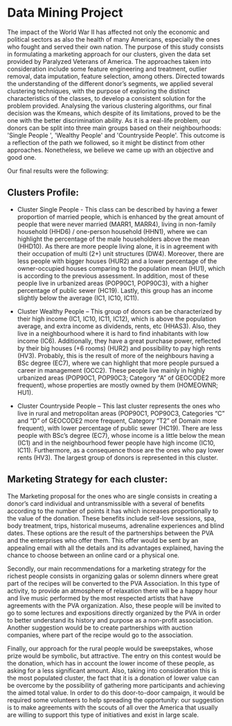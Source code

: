 # Data Mining Project
  The impact of the World War II has affected not only the economic and political sectors as also the health of many Americans, especially the ones who fought and served their own nation. The purpose of this study consists in formulating a marketing approach for our clusters, given the data set provided by Paralyzed Veterans of America. The approaches taken into consideration include some feature engineering and treatment, outlier removal, data imputation, feature selection, among others. Directed towards the understanding of the different donor’s segments, we applied several clustering techniques, with the purpose of exploring the distinct characteristics of the classes, to develop a consistent solution for the problem provided. Analysing the various clustering algorithms, our final decision was the Kmeans, which despite of its limitations, proved to be the one with the better discrimination ability. As it is a real-life problem, our donors can be split into three main groups based on their neighbourhoods: 'Single People ', 'Wealthy People' and 'Countryside People'. This outcome is a reflection of the path we followed, so it might be distinct from other approaches. Nonetheless, we believe we came up with an objective and good one. 

Our final results were the following:
## Clusters Profile:
- Cluster Single People - This class can be described by having a fewer proportion of married people, which is enhanced by the great amount of people that were never married (MARR1, MARR4), living in non-family household (HHD6) / one-person household (HHN1), where we can highlight the percentage of the male householders above the mean (HHD10). As there are more people living alone, it is in agreement with their occupation of multi (2+) unit structures (DW4). Moreover, there are less people with bigger houses (HUR2) and a lower percentage of the owner-occupied houses comparing to the population mean (HU1), which is according to the previous assessment. In addition, most of these people live in urbanized areas (POP90C1, POP90C3), with a higher percentage of public sewer (HC19). Lastly, this group has an income slightly below the average (IC1, IC10, IC11). 

- Cluster Wealthy People – This group of donors can be characterized by their high income (IC1, IC10, IC11, IC12), which is above the population average, and extra income as dividends, rents, etc (HHAS3). Also, they live in a neighbourhood where it is hard to find inhabitants with low income (IC6). Additionally, they have a great purchase power, reflected by their big houses (+6 rooms) (HUR2) and possibility to pay high rents (HV3). Probably, this is the result of more of the neighbours having a BSc degree (EC7), where we can highlight that more people pursued a career in management (OCC2). These people live mainly in highly urbanized areas (POP90C1, POP90C3; Category “A” of GEOCODE2 more frequent), whose properties are mostly owned by them (HOMEOWNR; HU1). 

- Cluster Countryside People – This last cluster represents the ones who live in rural and metropolitan areas (POP90C1, POP90C3, Categories “C” and “D” of GEOCODE2 more frequent, Category “T2” of Domain more frequent), with lower percentage of public sewer (HC19). There are less people with BSc’s degree (EC7), whose income is a little below the mean (IC1) and in the neighbourhood fewer people have high income (IC10, IC11). Furthermore, as a consequence those are the ones who pay lower rents (HV3). The largest group of donors is represented in this cluster. 

## Marketing Strategy for each cluster:
  The Marketing proposal for the ones who are single consists in creating a donor’s card individual and untransmissible with a several of benefits according to the number of points it has which increases proportionally to the value of the donation. These benefits include self-love sessions, spa, body treatment, trips, historical museums, adrenaline experiences and blind dates. These options are the result of the partnerships between the PVA and the enterprises who offer them. This offer would be sent by an appealing email with all the details and its advantages explained, having the chance to choose between an online card or a physical one. 

  Secondly, our main recommendations for a marketing strategy for the richest people consists in organizing galas or solemn dinners where great part of the recipes will be converted to the PVA Association. In this type of activity, to provide an atmosphere of relaxation there will be a happy hour and live music performed by the most respected artists that have agreements with the PVA organization. 
  Also, these people will be invited to go to some lectures and expositions directly organized by the PVA in order to better understand its history and purpose as a non-profit association.  
  Another suggestion would be to create partnerships with auction companies, where part of the recipe would go to the association. 

  Finally, our approach for the rural people would be sweepstakes, whose prize would be symbolic, but attractive. The entry on this contest would be the donation, which has in account the lower income of these people, as asking for a less significant amount. Also, taking into consideration this is the most populated cluster, the fact that it is a donation of lower value can be overcome by the possibility of gathering more participants and achieving the aimed total value. In order to do this door-to-door campaign, it would be required some volunteers to help spreading the opportunity: our suggestion is to make agreements with the scouts of all over the America that usually are willing to support this type of initiatives and exist in large scale. 
